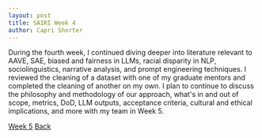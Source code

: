 ```yaml
---
layout: post
title: SAIRI Week 4
author: Capri Shorter
---
```


During the fourth week, I continued diving deeper into literature relevant to AAVE, SAE, biased and fairness in LLMs, racial disparity in NLP, sociolinguistics, narrative analysis, and prompt engineering techniques. I reviewed the cleaning of a dataset with one of my graduate
mentors and completed the cleaning of another on my own. I plan to continue to discuss the philosophy and methodology of our approach, what's in and out of scope, metrics, DoD, LLM outputs, acceptance criteria, cultural and ethical implications, and more with my team in Week 5.    

[Week 5](./week5.md)
[Back](./)
